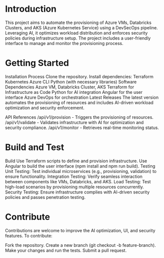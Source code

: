 # Introduction 
This project aims to automate the provisioning of Azure VMs, Databricks Clusters, and AKS (Azure Kubernetes Service) using a DevSecOps pipeline. Leveraging AI, it optimizes workload distribution and enforces security policies during infrastructure setup. The project includes a user-friendly interface to manage and monitor the provisioning process.

# Getting Started
Installation Process
Clone the repository.
Install dependencies:
Terraform
Kubernetes
Azure CLI
Python (with necessary libraries)
Software Dependencies
Azure VM, Databricks Cluster, AKS
Terraform for Infrastructure as Code
Python for AI integration
Angular for the user interface
Azure DevOps for orchestration
Latest Releases
The latest version automates the provisioning of resources and includes AI-driven workload optimization and security enforcement.

API References
/api/v1/provision - Triggers the provisioning of resources.
/api/v1/validate - Validates infrastructure with AI for optimization and security compliance.
/api/v1/monitor - Retrieves real-time monitoring status.

# Build and Test
Build
Use Terraform scripts to define and provision infrastructure.
Use Angular to build the user interface (npm install and npm run build).
Testing
Unit Testing: Test individual microservices (e.g., provisioning, validation) to ensure functionality.
Integration Testing: Verify seamless interaction between components like VMs, Databricks, and AKS.
Load Testing: Test high-load scenarios by provisioning multiple resources concurrently.
Security Testing: Ensure infrastructure complies with AI-driven security policies and passes penetration testing. 

# Contribute
Contributions are welcome to improve the AI optimization, UI, and security features. To contribute:

Fork the repository.
Create a new branch (git checkout -b feature-branch).
Make your changes and run the tests.
Submit a pull request.
